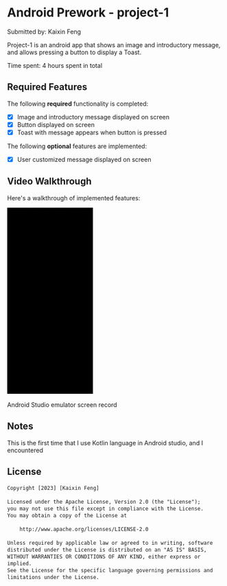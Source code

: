 # Android Prework - project-1

Submitted by: Kaixin Feng

Project-1 is an android app that shows an image and introductory message, and allows pressing a button to display a Toast. 

Time spent: 4 hours spent in total

## Required Features

The following **required** functionality is completed:

* [X] Image and introductory message displayed on screen
* [X] Button displayed on screen
* [X] Toast with message appears when button is pressed 

The following **optional** features are implemented:

* [X] User customized message displayed on screen

## Video Walkthrough

Here's a walkthrough of implemented features:

<img src='app\src\main\res\drawable\app_video.gif' title='Video Walkthrough' width='200' alt='Video Walkthrough' />

<!-- Replace this with whatever GIF tool you used! -->
Android Studio emulator screen record
<!-- Recommended tools:
[Kap](https://getkap.co/) for macOS
[ScreenToGif](https://www.screentogif.com/) for Windows
[peek](https://github.com/phw/peek) for Linux. -->

## Notes

This is the first time that I use Kotlin language in Android studio, and I encountered 

## License

    Copyright [2023] [Kaixin Feng]

    Licensed under the Apache License, Version 2.0 (the "License");
    you may not use this file except in compliance with the License.
    You may obtain a copy of the License at

        http://www.apache.org/licenses/LICENSE-2.0

    Unless required by applicable law or agreed to in writing, software
    distributed under the License is distributed on an "AS IS" BASIS,
    WITHOUT WARRANTIES OR CONDITIONS OF ANY KIND, either express or implied.
    See the License for the specific language governing permissions and
    limitations under the License.
